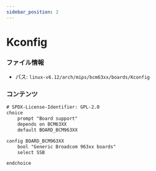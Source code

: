 ```yaml
---
sidebar_position: 2
---
```

# Kconfig

### ファイル情報

- パス: `linux-v6.12/arch/mips/bcm63xx/boards/Kconfig`

### コンテンツ

```txt
# SPDX-License-Identifier: GPL-2.0
choice
	prompt "Board support"
	depends on BCM63XX
	default BOARD_BCM963XX

config BOARD_BCM963XX
	bool "Generic Broadcom 963xx boards"
	select SSB

endchoice

```
